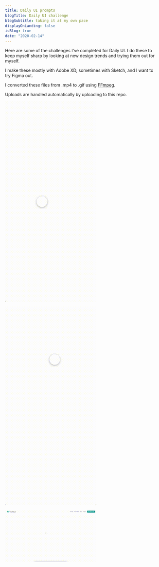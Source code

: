 ```yaml
---
title: Daily UI prompts
blogTitle: Daily UI challenge
blogSubtitle: taking it at my own pace
displayOnLanding: false
isBlog: true
date: "2020-02-14"
---
```


Here are some of the challenges I've completed for Daily UI. I do these to keep myself sharp by looking at new design trends and trying them out for myself.

I make these mostly with Adobe XD, sometimes with Sketch, and I want to try Figma out.

I converted these files from .mp4 to .gif using [FFmpeg](https://ffmpeg.org/).

Uploads are handled automatically by uploading to this repo.

![](../../images/dailyui/001.gif)

![](../../images/dailyui/002.gif)

![](../../images/dailyui/003.gif)